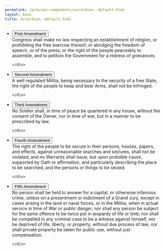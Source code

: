 ```yaml
--- 
permalink: /preview-components/accordion--default.html
layout: base 
title: Accordion--default.html
---
```


<!--

-->



<ul class="usa-accordion">
  
  <li>
    <button class="usa-accordion-button"
      aria-expanded="true"
      aria-controls="a1">
      First Amendment
    </button>
    <div id="a1" class="usa-accordion-content">
      Congress shall make no law respecting an establishment of religion, or prohibiting the free exercise thereof; or abridging the freedom of speech, or of the press; or the right of the people peaceably to assemble, and to petition the Government for a redress of grievances.

    </div>
  </li>
  
  <li>
    <button class="usa-accordion-button"
      aria-expanded="false"
      aria-controls="a2">
      Second Amendment
    </button>
    <div id="a2" class="usa-accordion-content">
      A well regulated Militia, being necessary to the security of a free State, the right of the people to keep and bear Arms, shall not be infringed.

    </div>
  </li>
  
  <li>
    <button class="usa-accordion-button"
      aria-expanded="false"
      aria-controls="a3">
      Third Amendment
    </button>
    <div id="a3" class="usa-accordion-content">
      No Soldier shall, in time of peace be quartered in any house, without the consent of the Owner, nor in time of war, but in a manner to be prescribed by law.

    </div>
  </li>
  
  <li>
    <button class="usa-accordion-button"
      aria-expanded="false"
      aria-controls="a4">
      Fourth Amendment
    </button>
    <div id="a4" class="usa-accordion-content">
      The right of the people to be secure in their persons, houses, papers, and effects, against unreasonable searches and seizures, shall not be violated, and no Warrants shall issue, but upon probable cause, supported by Oath or affirmation, and particularly describing the place to be searched, and the persons or things to be seized.

    </div>
  </li>
  
  <li>
    <button class="usa-accordion-button"
      aria-expanded="false"
      aria-controls="a5">
      Fifth Amendment
    </button>
    <div id="a5" class="usa-accordion-content">
      No person shall be held to answer for a capital, or otherwise infamous crime, unless on a presentment or indictment of a Grand Jury, except in cases arising in the land or naval forces, or in the Militia, when in actual service in time of War or public danger; nor shall any person be subject for the same offence to be twice put in jeopardy of life or limb; nor shall be compelled in any criminal case to be a witness against himself, nor be deprived of life, liberty, or property, without due process of law; nor shall private property be taken for public use, without just compensation.

    </div>
  </li>
  
</ul>





